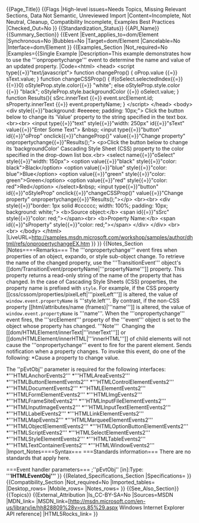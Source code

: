 {{Page_Title}}
{{Flags
|High-level issues=Needs Topics, Missing Relevant Sections, Data Not Semantic, Unreviewed Import
|Content=Incomplete, Not Neutral, Cleanup, Compatibility Incomplete, Examples Best Practices
|Checked_Out=No
}}
{{Standardization_Status}}
{{API_Name}}
{{Summary_Section}}
{{Event
|Event_applies_to=dom/Element
|Synchronous=No
|Bubbles=No
|Target=dom/Element
|Cancelable=No
|Interface=dom/Element
}}
{{Examples_Section
|Not_required=No
|Examples={{Single Example
|Description=This example demonstrates how to use the '''onpropertychange''' event to determine the name and value of an updated property.
|Code=&lt;html&gt;
&lt;head&gt;
&lt;script type{{=}}"text/javascript"&gt;
function changeProp()
{
    oProp.value {{=}} sText.value;
}
function changeCSSProp()
{
    if(oSelect.selectedIndex{{=}}{{=}}0) oStyleProp.style.color{{=}} "white";
    else oStyleProp.style.color {{=}} "black";
    oStyleProp.style.backgroundColor {{=}} oSelect.value;
}
function Results(){
    sSrc.innerText {{=}} event.srcElement.id;
    sProperty.innerText {{=}} event.propertyName;
}
&lt;/script&gt;
&lt;/head&gt;
&lt;body&gt;
&lt;div style{{=}}"background: #eeeeee; padding: 10px;"&gt;
	Click the button below to change its 'Value' property to the string specified 
	in the text box.&lt;br&gt;&lt;br&gt;
  &lt;input type{{=}}"text" style{{=}}"width: 250px" id{{=}}"sText" value{{=}}"Enter Some Text"&gt;
	&amp;nbsp;
  &lt;input type{{=}}"button" id{{=}}"oProp" onclick{{=}}"changeProp()" value{{=}}"Change property" onpropertychange{{=}}"Results();"&gt;
  &lt;p&gt;Click the button below to change its 'backgroundColor' Cascading Style Sheet 
	(CSS) property to the color specified in the drop-down list box.&lt;br&gt;
  &lt;select name{{=}}"oSelect" style{{=}}"width: 150px"&gt;
	    &lt;option value{{=}}"black" style{{=}}"color: black"&gt;Black&lt;/option&gt;
	    &lt;option value{{=}}"blue" style{{=}}"color: blue"&gt;Blue&lt;/option&gt;
	    &lt;option value{{=}}"green" style{{=}}"color: green"&gt;Green&lt;/option&gt;
	    &lt;option value{{=}}"red" style{{=}}"color: red"&gt;Red&lt;/option&gt;
  &lt;/select&gt;&amp;nbsp;
  &lt;input type{{=}}"button" id{{=}}"oStyleProp" onclick{{=}}"changeCSSProp()" value{{=}}"Change property" onpropertychange{{=}}"Results();"&gt;&lt;/p&gt;
  &lt;br&gt;&lt;br&gt;
  &lt;div style{{=}}"border: 1px solid #cccccc; width: 100%; padding: 10px; background: white;"&gt;
    &lt;b&gt;Source object:&lt;/b&gt; &lt;span id{{=}}"sSrc" style{{=}}"color: red;"&gt;&lt;/span&gt;&lt;br&gt;
    &lt;b&gt;Property Name:&lt;/b&gt; &lt;span id{{=}}"sProperty" style{{=}}"color: red;"&gt;&lt;/span&gt;
  &lt;/div&gt;
&lt;/div&gt;
&lt;br&gt;
&lt;br&gt;
&lt;/body&gt;
&lt;/html&gt;
|LiveURL=http://samples.msdn.microsoft.com/workshop/samples/author/dhtml/refs/onpropertychangeEX.htm
}}
}}
{{Notes_Section
|Notes====Remarks===
The '''onpropertychange''' event fires when properties of an object, expando, or style sub-object change. To retrieve the name of the changed property, use the '''TransitionEvent''' object's [[dom/TransitionEvent/propertyName|'''propertyName''']] property. This property returns a read-only string of the name of the property that has changed. In the case of Cascading Style Sheets (CSS) properties, the property name is prefixed with <code>style</code>. For example, if the CSS property [[css/cssom/properties/pixelLeft|'''pixelLeft''']] is altered, the value of <code>window.event.propertyName</code> is '''style.left'''. By contrast, if the non-CSS property [[html/attributes/name (frames)|'''name''']] is altered, the value of <code>window.event.propertyName</code> is '''name'''.
When the '''onpropertychange''' event fires, the '''srcElement''' property of the '''event''' object is set to the object whose property has changed.
'''Note'''  Changing the [[dom/HTMLElement/innerText|'''innerText''']] or [[dom/HTMLElement/innerHTML|'''innerHTML''']] of child elements will not cause the '''onpropertychange''' event to fire for the parent element.
Sends notification when a property changes.
To invoke this event, do one of the following:
*Cause a property to change value.

The ''pEvtObj'' parameter is required for the following interfaces:
*'''HTMLAnchorEvents2'''
*'''HTMLAreaEvents2'''
*'''HTMLButtonElementEvents2'''
*'''HTMLControlElementEvents2'''
*'''HTMLDocumentEvents2'''
*'''HTMLElementEvents2'''
*'''HTMLFormElementEvents2'''
*'''HTMLImgEvents2'''
*'''HTMLFrameSiteEvents2'''
*'''HTMLInputFileElementEvents2'''
*'''HTMLInputImageEvents2'''
*'''HTMLInputTextElementEvents2'''
*'''HTMLLabelEvents2'''
*'''HTMLLinkElementEvents2'''
*'''HTMLMapEvents2'''
*'''HTMLMarqueeElementEvents2'''
*'''HTMLObjectElementEvents2'''
*'''HTMLOptionButtonElementEvents2'''
*'''HTMLScriptEvents2'''
*'''HTMLSelectElementEvents2'''
*'''HTMLStyleElementEvents2'''
*'''HTMLTableEvents2'''
*'''HTMLTextContainerEvents2'''
*'''HTMLWindowEvents2'''
|Import_Notes====Syntax===
===Standards information===
There are no standards that apply here.

===Event handler parameters===
;''pEvtObj'' [in]:Type: '''<b>IHTMLEventObj'''</b>
}}
{{Related_Specifications_Section
|Specifications=
}}
{{Compatibility_Section
|Not_required=No
|Imported_tables=
|Desktop_rows=
|Mobile_rows=
|Notes_rows=
}}
{{See_Also_Section}}
{{Topics}}
{{External_Attribution
|Is_CC-BY-SA=No
|Sources=MSDN
|MDN_link=
|MSDN_link=[http://msdn.microsoft.com/en-us/library/ie/hh828809%28v=vs.85%29.aspx Windows Internet Explorer API reference]
|HTML5Rocks_link=
}}